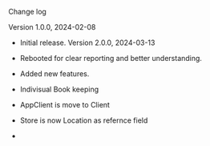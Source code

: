 Change log

Version 1.0.0, 2024-02-08

  - Initial release.
Version 2.0.0, 2024-03-13

  - Rebooted for clear reporting and better understanding.
  - Added new features.
  - Indivisual Book keeping
  - AppClient is move to Client
  - Store is now Location as refernce field
  -
   

